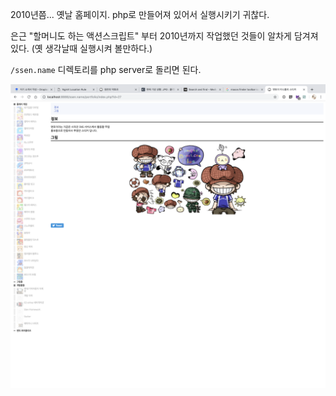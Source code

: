 2010년쯤... 옛날 홈페이지. php로 만들어져 있어서 실행시키기 귀찮다.

은근 "할머니도 하는 액션스크립트" 부터 2010년까지 작업했던 것들이 알차게 담겨져 있다. (옛 생각날때 실행시켜 볼만하다.)

`/ssen.name` 디렉토리를 php server로 돌리면 된다.

![](screenshot.png)